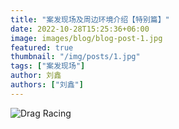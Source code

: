 ```yaml
---
title: "案发现场及周边环境介绍【特别篇】"
date: 2022-10-28T15:25:36+06:00
image: images/blog/blog-post-1.jpg
featured: true
thumbnail: "/img/posts/1.jpg"
tags: ["案发现场"]
author: 刘鑫
authors: ["刘鑫"]
---
```


![Drag Racing](/img/posts/1.jpg) 